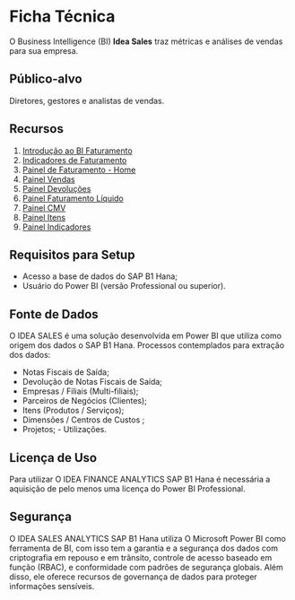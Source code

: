 # Ficha Técnica

O Business Intelligence (BI) **Idea Sales** traz métricas e análises de vendas para sua empresa.

## Público-alvo

Diretores, gestores e analistas de vendas.

## Recursos

1. [Introdução ao BI Faturamento](./painel_de_faturamento_home.md)
2. [Indicadores de Faturamento](./indicadores_de_faturamento.md)
3. [Painel de Faturamento - Home](./painel_de_faturamento_home.md)
4. [Painel Vendas](./vendas.md)
5. [Painel Devoluções](./devolucoes.md)
6. [Painel Faturamento Líquido](./faturamento_liquido.md)
7. [Painel CMV](./cmv.md)
8. [Painel Itens](./itens.md)
9. [Painel Indicadores](./indicadores.md)

## Requisitos para Setup

- Acesso a base de dados do SAP B1 Hana;
- Usuário do Power BI (versão Professional ou superior).

## Fonte de Dados

O IDEA SALES é uma solução desenvolvida em Power BI que utiliza como origem dos dados o SAP B1 Hana.
Processos contemplados para extração dos dados: 

- Notas Fiscais de Saída;
- Devolução de Notas Fiscais de Saída;
- Empresas / Filiais (Multi-filiais);
- Parceiros de Negócios (Clientes);
- Itens (Produtos / Serviços);
- Dimensões / Centros de Custos ;
- Projetos;
- Utilizações.

## Licença de Uso

Para utilizar O IDEA FINANCE ANALYTICS SAP B1 Hana é necessária a aquisição de pelo menos uma licença do Power BI Professional.

## Segurança

O IDEA SALES ANALYTICS SAP B1 Hana utiliza O Microsoft Power BI como ferramenta de BI, com isso tem a garantia e a segurança dos dados com criptografia em repouso e em trânsito, controle de acesso baseado em função (RBAC), e conformidade com padrões de segurança globais. Além disso, ele oferece recursos de governança de dados para proteger informações sensíveis.
